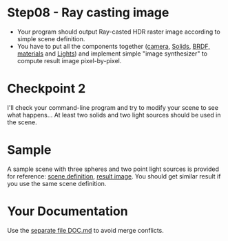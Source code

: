 # Step08 - Ray casting image
* Your program should output Ray-casted HDR raster image according to
  simple scene definition.
* You have to put all the components together ([camera](../s04-Camera),
  [Solids](../s05-Solids), [BRDF, materials](../s06-BRDF) and
  [Lights](../s07-Light)) and implement simple "image synthesizer"
  to compute result image pixel-by-pixel.

# Checkpoint 2
I'll check your command-line program and try to modify your scene
to see what happens... At least two solids and two light sources
should be used in the scene.

# Sample
A sample scene with three spheres and two point light sources
is provided for reference: [scene definition](sample-scene.md),
[result image](sample-raycasting.jpg). You should get similar result
if you use the same scene definition.

# Your Documentation
Use the [separate file DOC.md](DOC.md) to avoid merge conflicts.
